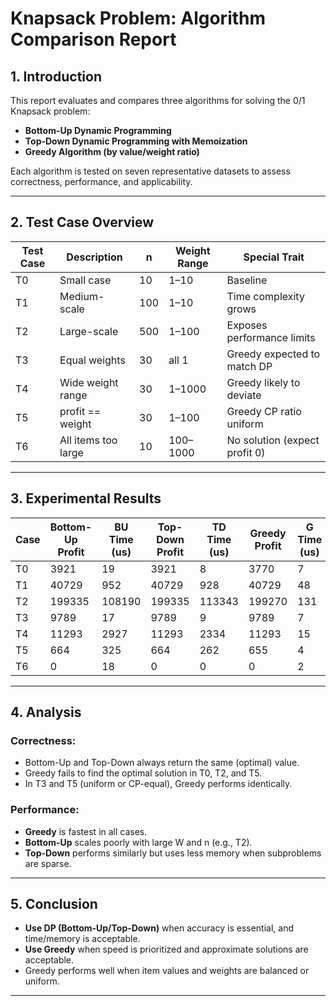 # Knapsack Problem: Algorithm Comparison Report

## 1. Introduction

This report evaluates and compares three algorithms for solving the 0/1 Knapsack problem:

- **Bottom-Up Dynamic Programming**
- **Top-Down Dynamic Programming with Memoization**
- **Greedy Algorithm (by value/weight ratio)**

Each algorithm is tested on seven representative datasets to assess correctness, performance, and applicability.

---

## 2. Test Case Overview

| Test Case | Description                        | n   | Weight Range    | Special Trait                     |
|-----------|------------------------------------|-----|------------------|-----------------------------------|
| T0        | Small case                         | 10  | 1–10             | Baseline                         |
| T1        | Medium-scale                       | 100 | 1–10             | Time complexity grows            |
| T2        | Large-scale                        | 500 | 1–100            | Exposes performance limits       |
| T3        | Equal weights                      | 30  | all 1            | Greedy expected to match DP      |
| T4        | Wide weight range                  | 30  | 1–1000           | Greedy likely to deviate         |
| T5        | profit == weight                   | 30  | 1–100            | Greedy CP ratio uniform          |
| T6        | All items too large                | 10  | 100–1000         | No solution (expect profit 0)    |

---

## 3. Experimental Results

| Case | Bottom-Up Profit | BU Time (us) | Top-Down Profit | TD Time (us) | Greedy Profit | G Time (us) |
|------|------------------|--------------|------------------|--------------|----------------|-------------|
| T0   | 3921             | 19           | 3921             | 8            | 3770           | 7           |
| T1   | 40729            | 952          | 40729            | 928          | 40729          | 48          |
| T2   | 199335           | 108190       | 199335           | 113343       | 199270         | 131         |
| T3   | 9789             | 17           | 9789             | 9            | 9789           | 7           |
| T4   | 11293            | 2927         | 11293            | 2334         | 11293          | 15          |
| T5   | 664              | 325          | 664              | 262          | 655            | 4           |
| T6   | 0                | 18           | 0                | 0            | 0              | 2           |

---

## 4. Analysis

### Correctness:
- Bottom-Up and Top-Down always return the same (optimal) value.
- Greedy fails to find the optimal solution in T0, T2, and T5.
- In T3 and T5 (uniform or CP-equal), Greedy performs identically.

### Performance:
- **Greedy** is fastest in all cases.
- **Bottom-Up** scales poorly with large W and n (e.g., T2).
- **Top-Down** performs similarly but uses less memory when subproblems are sparse.

---

## 5. Conclusion

- **Use DP (Bottom-Up/Top-Down)** when accuracy is essential, and time/memory is acceptable.
- **Use Greedy** when speed is prioritized and approximate solutions are acceptable.
- Greedy performs well when item values and weights are balanced or uniform.

---